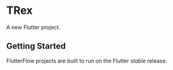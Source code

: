# TRex

A new Flutter project.

## Getting Started

FlutterFlow projects are built to run on the Flutter _stable_ release.

